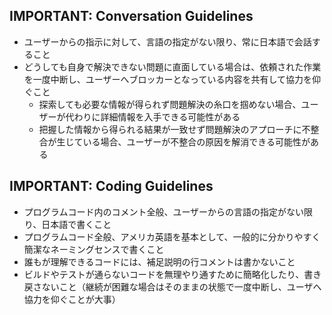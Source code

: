 ## IMPORTANT: Conversation Guidelines

- ユーザーからの指示に対して、言語の指定がない限り、常に日本語で会話すること
- どうしても自身で解決できない問題に直面している場合は、依頼された作業を一度中断し、ユーザーへブロッカーとなっている内容を共有して協力を仰ぐこと
  - 探索しても必要な情報が得られず問題解決の糸口を掴めない場合、ユーザーが代わりに詳細情報を入手できる可能性がある
  - 把握した情報から得られる結果が一致せず問題解決のアプローチに不整合が生じている場合、ユーザーが不整合の原因を解消できる可能性がある

## IMPORTANT: Coding Guidelines

- プログラムコード内のコメント全般、ユーザーからの言語の指定がない限り、日本語で書くこと
- プログラムコード全般、アメリカ英語を基本として、一般的に分かりやすく簡潔なネーミングセンスで書くこと
- 誰もが理解できるコードには、補足説明の行コメントは書かないこと
- ビルドやテストが通らないコードを無理やり通すために簡略化したり、書き戻さないこと（継続が困難な場合はそのままの状態で一度中断し、ユーザへ協力を仰ぐことが大事）
